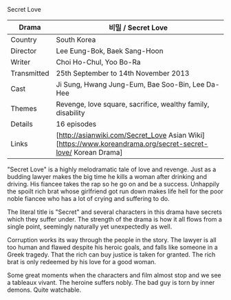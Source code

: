 | | |
|-|-|
Secret Love

Drama|&#48708;&#48128; / Secret Love
-|-
Country|South Korea
Director|Lee Eung-Bok, Baek Sang-Hoon
Writer|Choi Ho-Chul, Yoo Bo-Ra
Transmitted|25th September to 14th November 2013
Cast|Ji Sung, Hwang Jung-Eum, Bae Soo-Bin, Lee Da-Hee
Themes|Revenge, love square, sacrifice, wealthy family, disability
Details|16 episodes
Links|[http://asianwiki.com/Secret_Love Asian Wiki] [https://www.koreandrama.org/secret-secret-love/ Korean Drama]

"Secret Love"
is a highly melodramatic tale of love and revenge.  Just as
a budding lawyer makes the big time he kills a woman after
drinking and driving.  His fiancee takes the rap so he go
on and be a success.  Unhappily the spoilt rich brat whose
girlfriend got run down makes life hell for the poor noble
fiancee who has a lot of crying and suffering to do.

The literal title is "Secret" and several characters in this
drama have secrets which they suffer under.  The strength of
the drama is how it all flows from a single point, seemingly
naturally yet unexpectedly as well.

Corruption works its way through the people in the story.
The lawyer is all too human and flawed despite his heroic
goals, and falls like someone in a Greek tragedy.
That the rich can buy justice
is taken for granted.  The rich brat is only redeemed by his love
for a good woman.

Some great moments when the characters and film almost stop
and we see a tableaux vivant.  The heroine suffers nobly.
The bad guy is torn by inner demons.  Quite watchable.
